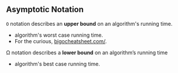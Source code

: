 ## Asymptotic Notation

`O` notation describes an **upper bound** on an algorithm's running time.
- algorithm's worst case running time.
- For the curious, [bigocheatsheet.com/](http://bigocheatsheet.com/).

&#937; notation describes a **lower bound** on an algorithm’s running time
- algorithm's best case running time.

